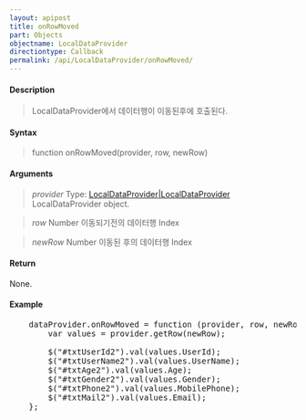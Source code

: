 ```yaml
---
layout: apipost
title: onRowMoved
part: Objects
objectname: LocalDataProvider
directiontype: Callback
permalink: /api/LocalDataProvider/onRowMoved/
---
```



#### Description

> LocalDataProvider에서 데이터행이 이동된후에 호출된다.

#### Syntax

> function onRowMoved(provider, row, newRow)

#### Arguments

> *provider*
> Type: [LocalDataProvider|LocalDataProvider](/api/LocalDataProvider/)
> LocalDataProvider object.

> *row*
> Number
> 이동되기전의 데이터행 Index

> *newRow*
> Number
> 이동된 후의 데이터행 Index

#### Return

None.

#### Example

<pre class="prettyprint">
    dataProvider.onRowMoved = function (provider, row, newRow) {
        var values = provider.getRow(newRow);

        $("#txtUserId2").val(values.UserId);
        $("#txtUserName2").val(values.UserName);
        $("#txtAge2").val(values.Age);
        $("#txtGender2").val(values.Gender);
        $("#txtPhone2").val(values.MobilePhone);
        $("#txtMail2").val(values.Email);
    };
</pre>

